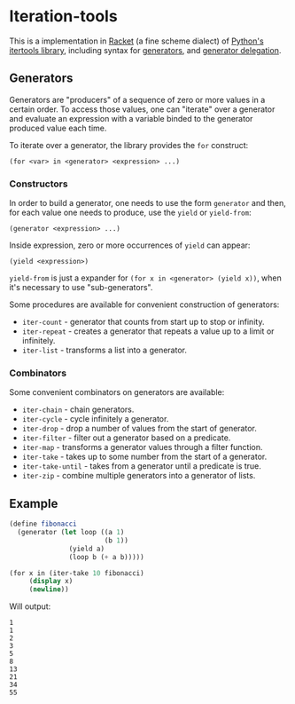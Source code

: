 # Iteration-tools

This is a implementation in [Racket](http://racket-lang.org) (a fine scheme dialect)
of [Python's itertools library](http://docs.python.org/2/library/itertools.html),
including syntax for [generators](https://wiki.python.org/moin/Generators),
and [generator delegation](http://legacy.python.org/dev/peps/pep-0380/).

## Generators

Generators are "producers" of a sequence of zero or more values in a certain
order. To access those values, one can "iterate" over a generator and evaluate
an expression with a variable binded to the generator produced value each time.

To iterate over a generator, the library provides the `for` construct:

    (for <var> in <generator> <expression> ...)

### Constructors

In order to build a generator, one needs to use the form `generator` and then,
for each value one needs to produce, use the `yield` or `yield-from`:

    (generator <expression> ...)

Inside expression, zero or more occurrences of `yield` can appear:

    (yield <expression>)

`yield-from` is just a expander for `(for x in <generator> (yield x))`, when
it's necessary to use "sub-generators".

Some procedures are available for convenient construction of generators:

 * `iter-count` - generator that counts from start up to stop or infinity.
 * `iter-repeat` - creates a generator that repeats a value up to a limit or
   infinitely.
 * `iter-list` - transforms a list into a generator.

### Combinators

Some convenient combinators on generators are available:

 * `iter-chain` - chain generators.
 * `iter-cycle` - cycle infinitely a generator.
 * `iter-drop` - drop a number of values from the start of generator.
 * `iter-filter` - filter out a generator based on a predicate.
 * `iter-map` - transforms a generator values through a filter function.
 * `iter-take` - takes up to some number from the start of a generator.
 * `iter-take-until` - takes from a generator until a predicate is true.
 * `iter-zip` - combine multiple generators into a generator of lists.

## Example

```scheme
(define fibonacci
  (generator (let loop ((a 1)
                        (b 1))
               (yield a)
               (loop b (+ a b)))))

(for x in (iter-take 10 fibonacci)
     (display x)
     (newline))
```

Will output:

    1
    1
    2
    3
    5
    8
    13
    21
    34
    55

